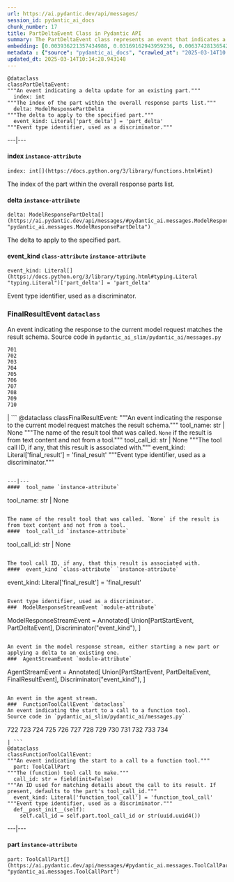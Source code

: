 ```yaml
---
url: https://ai.pydantic.dev/api/messages/
session_id: pydantic_ai_docs
chunk_number: 17
title: PartDeltaEvent Class in Pydantic API
summary: The PartDeltaEvent class represents an event that indicates a delta update for an existing part. It contains attributes for the index of the part in the response parts list, the delta to apply to that part, and an event type identifier set to 'part_delta'.
embedding: [0.003936221357434988, 0.03169162943959236, 0.006374281365424395, 0.0007518403581343591, 0.015795350074768066, 0.018646586686372757, -0.024967249482870102, -0.02197723649442196, -0.011348176747560501, -0.022267404943704605, 0.029319802299141884, -0.06323186308145523, 0.01503838412463665, -0.03482041880488396, 0.004683725070208311, 0.02598915435373783, -0.029572123661637306, 0.03772212192416191, -0.0023071682080626488, 0.07034733891487122, 0.005368147976696491, -0.017826540395617485, 0.03658667206764221, 0.010319964960217476, -0.005112672224640846, -0.004667954985052347, -0.0019097612239420414, 0.04622536897659302, -0.013045040890574455, -0.002283513080328703, 0.05409781262278557, -0.019845115020871162, 0.010799376294016838, -0.016804637387394905, 0.005204138811677694, 0.013738926500082016, 0.016035055741667747, 0.012855799868702888, -0.036157723516225815, 0.00023694601259194314, -0.02085440419614315, -0.0655532255768776, -0.008604176342487335, 0.022620655596256256, -0.036990389227867126, -0.009222364984452724, -0.027704942971467972, 0.016691092401742935, -0.006254428531974554, 0.030152464285492897, -0.012445776723325253, -0.0032896464690566063, 0.014659901149570942, 0.0112787876278162, 0.008635716512799263, -0.01650185137987137, -0.03623342141509056, 0.029370266944169998, 0.02153567224740982, -0.03292800486087799, -0.02472754381597042, -0.008843882009387016, -0.008970042690634727, 0.04329843446612358, -0.010950769297778606, 0.014432811178267002, -0.025585439056158066, 0.04239007458090782, 0.00980270467698574, 0.006472056265920401, 0.009190824814140797, 0.056671492755413055, -0.07524238526821136, 0.005342915654182434, -0.003989839926362038, -0.025888225063681602, -0.02561067044734955, 0.022027699276804924, -0.010900305584073067, -0.011991597712039948, 0.016363073140382767, 0.034113917499780655, -0.02949642762541771, 0.008553711697459221, -0.014104792848229408, -0.05033821612596512, -0.049959730356931686, -0.04047242924571037, -0.03323079273104668, -0.01824287138879299, -0.06403928995132446, 0.022040316835045815, -0.003910989034920931, 0.025711599737405777, 0.06343372166156769, 0.006162961944937706, -0.008698796853423119, -0.005488000810146332, -0.006541444920003414, 0.018394265323877335, 0.022418798878788948, -0.011922208592295647, -0.04218821972608566, -0.005762401036918163, 0.03842862322926521, -0.0007171460893005133, -0.0006643161759711802, -0.0024632923305034637, -0.03989208862185478, -0.027730174362659454, -0.05899285525083542, 0.014331882819533348, -0.03938744589686394, 0.05581359937787056, -0.04736081510782242, -0.012464701198041439, -0.03174209222197533, 0.04746174439787865, 0.0007352817337960005, -0.007241637911647558, -0.058488212525844574, 0.010231652297079563, -0.020475920289754868, 0.004866658244282007, -0.031388841569423676, 0.027604013681411743, -0.012054678052663803, -0.04022010788321495, -0.05581359937787056, -0.034214846789836884, 0.02357948012650013, 0.019075533375144005, -0.019857732579112053, -0.02644333243370056, 0.012401619926095009, -0.018772747367620468, -0.04715896025300026, 0.03340741619467735, -0.07821977883577347, 0.006270198617130518, -0.010061334818601608, -0.02470231242477894, 0.024677079170942307, -0.0049770488403737545, -0.0020359221380203962, 0.03381113335490227, -0.03562784940004349, 0.02427336387336254, -0.023074835538864136, -0.021232886239886284, -0.009298061020672321, 0.022872978821396828, -0.0046711089089512825, -0.009600847028195858, -0.006964083760976791, 0.0012095679994672537, 0.00832031387835741, 0.03318032622337341, 0.013852471485733986, -0.02268373779952526, -0.0027534624096006155, -0.008604176342487335, -0.018078861758112907, 0.039942555129528046, -0.05990121513605118, -0.00990994181483984, 0.004510253667831421, -0.01322166621685028, -0.06706715375185013, -0.029521659016609192, 0.001884529017843306, -0.01708219200372696, -0.06953991204500198, 0.039008963853120804, 0.03133837878704071, -0.018028398975729942, -0.059043318033218384, -0.04077521711587906, -0.03053094819188118, -0.03335695341229439, 0.0006430265493690968, -0.0040150717832148075, -0.0631309375166893, -0.031035590916872025, -0.026039617136120796, -0.016653243452310562, -0.0033180327154695988, 0.01810409501194954, 0.006995623931288719, 0.013196433894336224, 0.029370266944169998, 0.029420731589198112, 0.029218873009085655, 0.030228160321712494, -0.015303322114050388, -0.02116980589926243, 0.046856172382831573, -0.02356686256825924, 0.02778063900768757, 0.006667605601251125, 0.020766090601682663, 0.0076958173885941505, 0.0357540100812912, -0.009550383314490318, 0.027528317645192146, -0.026594726368784904, -0.029698284342885017, 0.02984967827796936, -0.009998254477977753, -0.020324528217315674, 0.011682502925395966, -0.026266707107424736, 0.03941267728805542, -0.03156546875834465, -0.028537604957818985, -0.008623099885880947, -0.042869485914707184, 0.010212727822363377, 0.002827581949532032, 0.0007735242834314704, 0.02451307140290737, 0.03941267728805542, 0.048925213515758514, -0.012969344854354858, -0.015656571835279465, 0.006112497299909592, -0.005762401036918163, -0.06393836438655853, -0.03154023364186287, 0.01949186436831951, -0.030001072213053703, -0.0017410209402441978, 0.023200996220111847, -0.03704085201025009, -0.01846996136009693, -0.06827829778194427, 0.006812690757215023, -0.005011743400245905, 0.04410586506128311, -0.01969372294843197, -0.020639929920434952, -0.014558972790837288, -0.017485905438661575, 0.03247382491827011, 0.016035055741667747, 0.018848445266485214, 0.04294518381357193, -0.0007151748286560178, 0.01030104048550129, 0.04799162223935127, 0.10405754297971725, -0.04314704239368439, 0.03338218480348587, -0.01531593780964613, -0.037772584706544876, 0.009480994194746017, 0.006755918264389038, -0.008888037875294685, -0.05117087811231613, 0.007607504725456238, 0.04314704239368439, -0.025434045121073723, -0.045846886932849884, 0.008906962350010872, -0.0018419497646391392, -0.015101464465260506, 0.015088848769664764, -0.008534787222743034, 0.0008492208435200155, -0.05207923427224159, -0.002374979667365551, 0.006755918264389038, 0.049253229051828384, -0.02356686256825924, -0.005800249055027962, 0.019529713317751884, 0.012370079755783081, 0.060759108513593674, 0.03358404338359833, -0.032297201454639435, 0.008717721328139305, 0.023642560467123985, 0.03338218480348587, 0.004895044490695, -0.03938744589686394, 0.02005958929657936, -0.01002979464828968, -0.042087290436029434, -0.00929175317287445, -0.016539698466658592, 0.006055725272744894, -0.014937454834580421, 0.012193454429507256, -0.0394379086792469, -0.021800611168146133, -0.009348525665700436, 0.04158264398574829, -0.0205011535435915, 0.014760829508304596, -0.04945508763194084, -0.0028133890591561794, -0.04274332523345947, -0.026973208412528038, 0.03181779012084007, 0.015101464465260506, 0.0526343435049057, 0.01824287138879299, -0.007721049711108208, 0.0008137380355037749, -0.050060659646987915, 0.039564069360494614, 0.044358186423778534, -0.05104471743106842, -0.05364363268017769, -0.0016353612300008535, -0.0004861138586420566, 0.024071507155895233, 0.037318404763936996, -0.0005318471812643111, 0.00905204750597477, 0.00586648378521204, -0.006301738787442446, 0.027730174362659454, -0.004541793838143349, 0.019895579665899277, 0.02962258830666542, -0.034113917499780655, 0.011259864084422588, 0.003992993850260973, 0.01650185137987137, -0.036283887922763824, -0.034568097442388535, -0.044484347105026245, 0.0316411629319191, 0.012534089386463165, 0.02084178663790226, -0.004567026160657406, 0.0008515863446518779, -0.03254952281713486, 0.07165941596031189, -0.007538116071373224, -0.010010870173573494, -0.0700950175523758, -0.021573521196842194, -0.004623798653483391, 0.0062323505990207195, 0.028159121051430702, 0.037873513996601105, -0.05233155936002731, 0.004254777450114489, -0.012489932589232922, -0.009594539180397987, -0.003111444180831313, 0.016766788437962532, -0.04339936375617981, -0.036637138575315475, 0.011871743947267532, -0.002814966021105647, -0.022822514176368713, -0.014722981490194798, -0.040598589926958084, 0.03837815672159195, 0.028058193624019623, -0.039034195244312286, -0.03693992272019386, 0.026241475716233253, -0.06585600972175598, -0.06832876801490784, -0.011335560120642185, -0.040270570665597916, 0.03593063727021217, 0.014218337833881378, 0.006736994255334139, 0.006033646874129772, -0.020463304594159126, 0.0001749497459968552, -0.03577924147248268, 0.024311212822794914, -0.004860350396484137, 0.001174085191451013, 0.05318945273756981, 0.027730174362659454, 0.0033180327154695988, -0.010742603801190853, 0.028638532385230064, 0.05243248492479324, -0.010919229127466679, 0.017940085381269455, -0.022254789248108864, 0.021724913269281387, 0.03040478564798832, -0.05021205544471741, 0.001641669194214046, -0.007891367189586163, -0.010622750967741013, 0.041406020522117615, 0.023743487894535065, 0.028562836349010468, 0.04599827900528908, -0.02086701989173889, -0.036410048604011536, 0.009070971980690956, 0.021447360515594482, -0.01698126271367073, 0.0021636600140482187, 0.04206205904483795, 0.03451763466000557, 0.031716860830783844, 0.03625865280628204, 0.020311910659074783, 0.055763136595487595, 0.015631340444087982, 0.021497823297977448, -0.02800772897899151, 0.006875771097838879, -0.03767165541648865, -0.025471894070506096, 0.02164921723306179, 0.025030329823493958, 0.025799911469221115, 0.01457158848643303, -0.043550755828619, -0.03600633144378662, -0.0009753817575983703, -0.005715090781450272, 0.059749819338321686, 0.025194339454174042, -0.0632823258638382, 0.029824446886777878, -0.05525849014520645, -0.006371127441525459, -0.014546356163918972, 0.051650289446115494, -0.015593492425978184, 0.004052920266985893, -0.017347129061818123, -0.013032425194978714, 0.01520239282399416, -0.01434449851512909, 0.028663765639066696, 0.014962687157094479, -0.009764856658875942, 0.03921081870794296, 0.05732753127813339, -0.05752938985824585, 0.019782034680247307, 0.01088138110935688, -0.010237960144877434, 0.037520263344049454, -0.01743544265627861, -0.020299294963479042, 0.035022277384996414, -0.07327427715063095, -0.017460674047470093, -0.023869650438427925, -0.06308046728372574, 0.07110430300235748, 0.024664463475346565, 0.051877379417419434, -0.018722282722592354, -0.007304718252271414, -0.014521123841404915, 0.018255487084388733, 0.042541470378637314, -0.05969935655593872, -0.06000214442610741, 0.003857370698824525, -0.010263192467391491, -0.015088848769664764, -0.003639743197709322, -0.003617665031924844, 0.025459278374910355, 0.06096096709370613, 0.02586299180984497, -0.0053776102140545845, 0.011915900744497776, 0.06620926409959793, -0.0021336968056857586, 0.02451307140290737, 0.009872093796730042, 0.029521659016609192, -0.025661135092377663, -0.011865436099469662, 0.004756267182528973, -0.03863047808408737, 0.047663602977991104, -0.023491166532039642, -0.015643956139683723, -0.015795350074768066, -0.036965154111385345, -0.018381649628281593, -0.0015454714884981513, 0.01481129415333271, -0.013852471485733986, 0.0437021479010582, 0.023301925510168076, -0.011215707287192345, -0.01092553697526455, 0.0051315962336957455, -0.008534787222743034, -0.0137263098731637, 0.004084460437297821, 0.006311201024800539, 0.016539698466658592, 0.0462506003677845, 0.01867181994020939, 0.0063900514505803585, 0.04191066324710846, -0.017700379714369774, 0.04725988954305649, -0.03017769753932953, 0.03358404338359833, 0.027149833738803864, 0.021914154291152954, -0.01161942258477211, 0.012508857063949108, 0.010193804278969765, -0.03590540215373039, -0.006478364113718271, 0.024058891460299492, 0.023617327213287354, 0.0019286853494122624, -0.001539163407869637, -0.012420544400811195, -0.037747353315353394, -0.0037974442820996046, -0.006774842273443937, -0.007916598580777645, -0.034012988209724426, -0.03613249212503433, 0.055763136595487595, 0.039917320013046265, 0.031969182193279266, 0.013751542195677757, -0.008370778523385525, 0.004403016995638609, 0.05182691290974617, 0.007001932244747877, 0.00967654399573803, 0.016262145712971687, -0.0038542167749255896, 0.02962258830666542, -0.030556179583072662, -0.005459614563733339, 0.017839156091213226, 0.043096575886011124, -0.003914142958819866, -0.008326621726155281, 0.0036239728797227144, -0.010427202098071575, 0.006112497299909592, -0.005450152792036533, 0.041759271174669266, -0.058841463178396225, 0.005857021547853947, 0.015391634777188301, 0.0018104094779118896, 0.011234631761908531, -0.04206205904483795, -0.004661646671593189, 0.010111799463629723, -0.0078093623742461205, 0.02904224768280983, 0.005872791633009911, -0.039942555129528046, 0.03212057426571846, 0.054047346115112305, -0.0022472417913377285, -0.009272828698158264, -0.002390749752521515, -0.012931495904922485, 0.008389702066779137, 0.02142212726175785, -0.01915123127400875, -0.02803296037018299, -0.015404250472784042, 0.025244804099202156, -0.0027881567366421223, -0.04314704239368439, -0.011335560120642185, -0.0034441936295479536, -0.06600740551948547, 0.02437429316341877, 0.017586834728717804, 0.0018592968117445707, -0.006055725272744894, 0.008988967165350914, 0.0034915038850158453, 0.011127394624054432, -0.039488375186920166, 0.007651661057025194, -0.03121221624314785, -0.0032738763839006424, 0.005355531815439463, -0.022015083581209183, -0.020362375304102898, 0.02906748093664646, 0.020110053941607475, -0.013486604206264019, 0.007569656241685152, 0.011978981085121632, -0.012073601596057415, -0.03734363988041878, 0.010723680257797241, -0.006030492950230837, 0.0008090070332400501, 0.012546705082058907, 0.02325146086513996, -0.05129703879356384, 0.021661832928657532, 0.0021636600140482187, 0.0007565713603980839, 0.0006587966345250607, 0.004639568738639355, -0.02061469666659832, 0.013991247862577438, -0.030783269554376602, 0.006453132256865501, 0.04400493577122688, -0.019857732579112053, -0.012956728227436543, 0.02461399883031845, 0.002504294738173485, 0.0010644829599186778, 0.013537068851292133, 0.01664062775671482, 0.016691092401742935, -0.01554302778095007, -0.006484672427177429, 0.05147366225719452, -0.007563348393887281, 0.015656571835279465, 0.03883233666419983, -0.018015781417489052, -0.02392011322081089, 0.028512371703982353, 0.028436675667762756, 0.011013849638402462, 0.030480483546853065, -0.026165779680013657, -0.006314354948699474, 0.07645352929830551, 0.043323665857315063, -0.00024837933597154915, 0.021687066182494164, -0.00281969690695405, 0.0017599450657144189, 0.03154023364186287, 0.00906466320157051, 0.009348525665700436, 0.021787993609905243, -0.049732644110918045, 0.0010928690899163485, -0.005696166306734085, 0.017839156091213226, -0.01662801206111908, -0.0068000745959579945, 0.007109168916940689, -0.02038760855793953, 0.004116000607609749, -0.026392867788672447, 0.006226042285561562, -0.010591210797429085, -0.02109410986304283, -0.018835827708244324, 0.05752938985824585, 0.044257257133722305, 0.0025106025859713554, -0.0026383406948298216, 0.014003864489495754, -0.008383394218981266, 0.03030385822057724, 0.026039617136120796, 0.011449105106294155, 0.04206205904483795, 0.023844417184591293, -0.00842755101621151, -0.01618644781410694, -0.030152464285492897, 0.06358511000871658, -0.007796746212989092, 0.008389702066779137, -0.0387314073741436, -0.01333521120250225, 0.026291940361261368, -0.01383985485881567, 0.023604711517691612, 0.010168571956455708, 0.029900142922997475, 0.036410048604011536, 5.094487278256565e-06, -0.03335695341229439, -0.013272130861878395, -0.0006300162058323622, 0.039942555129528046, 0.021939387544989586, -0.010849840939044952, -0.011978981085121632, -0.02516910806298256, -0.04423202574253082, -0.014117409475147724, -0.006661297753453255, -0.02939549833536148, 0.003469425719231367, -0.017511138692498207, -0.009954097680747509, 0.02333977445960045, -0.014849142171442509, 0.039488375186920166, -0.03858001530170441, 0.0044250949285924435, -0.014861758798360825, -0.026392867788672447, 0.019529713317751884, -0.03807537257671356, 0.004185389261692762, -0.0015304898843169212, 0.03676329925656319, 0.011770815588533878, -0.019390936940908432, 0.0038352925330400467, 0.0013712117215618491, 0.003469425719231367, 0.00734887458384037, -0.003049940802156925, -0.004585950169712305, -0.01720835268497467, 0.04768883436918259, 0.014987919479608536, -0.00569932023063302, -0.02390749752521515, 0.03701562061905861, -0.005601545795798302, -0.04115369915962219, 0.011247247457504272, -0.02437429316341877, -0.06282814592123032, 0.016451386734843254, -0.03860524669289589, 0.02527003549039364, 0.030959894880652428, -0.00809322390705347, 0.026392867788672447, -0.016123367473483086, -0.014546356163918972, 0.016564931720495224, -0.03232243284583092, 0.03371020406484604, -0.04120416194200516, 0.01593412645161152, 0.0043273200280964375, 0.008698796853423119, -0.003541968297213316, -0.0027487315237522125, 0.01937831938266754, 0.0274526197463274, -0.008149996399879456, -7.21975666237995e-05, -0.019277391955256462, 0.005043283570557833, 0.010610135272145271, -0.02279728092253208, 0.015606108121573925, 0.03371020406484604, -0.02573683112859726, -0.05054007098078728, 0.001128351897932589, 0.005264065228402615, -0.0014871220337226987, -0.018772747367620468, -0.007664277218282223, -0.010711063630878925, -0.04155741259455681, 0.02004697360098362, 0.03381113335490227, -0.011701427400112152, 0.02086701989173889, -0.04039673134684563, -0.011209399439394474, 0.0002651351096574217, 0.011102162301540375, -0.017599450424313545, -0.013133353553712368, 0.01582058146595955, 0.026519030332565308, 0.016766788437962532, 0.0003392546495888382, -0.0064310538582503796, -0.045518867671489716, -0.014861758798360825, -0.006254428531974554, 0.006270198617130518, 0.001337305991910398, -0.001037673675455153, 0.010458742268383503, -0.03757072612643242, 0.018608737736940384, -0.08594083040952682, -0.02086701989173889, 0.05636870861053467, -0.024803239852190018, 0.02390749752521515, -0.02881515771150589, -0.001246627769432962, 0.035602618008852005, 0.006932543590664864, -0.07246684283018112, 0.021220270544290543, 0.00917190033942461, -0.009663928300142288, -0.012142990715801716, 0.04191066324710846, 0.025257419794797897, 0.021396895870566368, -0.010130723007023335, -0.006080957129597664, -0.031943950802087784, -0.0027881567366421223, 0.00047034374438226223, -0.025345733389258385, 0.0009178208420053124, -0.011468029581010342, 0.020665161311626434, -0.028739461675286293, 0.0006666817353107035, 0.07408170402050018, -0.0010400392347946763, 0.02005958929657936, 0.015404250472784042, 0.0008515863446518779, 0.014079560525715351, -0.011997905559837818, 0.023402854800224304, -0.0026241475716233253, 0.031010359525680542, 0.03625865280628204, -0.014861758798360825, 0.016678476706147194, -0.022923443466424942, 0.003016823437064886, 0.010616443119943142, 0.04784022644162178, 0.0013593841576948762, -0.03431577607989311, 0.009443146176636219, 0.020930100232362747, 0.027831103652715683, -0.017687764018774033, 0.017700379714369774, -0.023175764828920364, -0.002428598003461957, 0.05099425092339516, 0.05329038202762604, -0.04297041520476341, -0.036611903458833694, -0.0008413357427343726, 0.02997583895921707, 0.011411257088184357, 0.015391634777188301, -0.015328554436564445, -0.013145970180630684, 0.0069893160834908485, -0.028764694929122925, -0.0163126103579998, -0.007847210392355919, -0.0011803932720795274, -0.030354322865605354, -0.00722902175039053, 0.01150587759912014, -0.0218510739505291, -0.004835118073970079, -0.011234631761908531, 0.033760666847229004, -0.029572123661637306, -0.011915900744497776, -0.022961290553212166, 0.010332580655813217, 0.03827722743153572, 0.0074498034082353115, -0.027856335043907166, 0.014331882819533348, -0.04746174439787865, -0.0028260049875825644, 0.01675417274236679, 0.0017599450657144189, 0.029572123661637306, 0.02098056487739086, 0.028058193624019623, 0.014899606816470623, -0.0025058717001229525, -0.028865622356534004, -0.05374456197023392, -0.022507112473249435, -0.03724271059036255, -0.0026131083723157644, 0.005358685739338398, -0.002655687741935253, -0.027376923710107803, 0.011133702471852303, -0.024891553446650505, -0.016552316024899483, -0.02268373779952526, 0.01383985485881567, -0.02528265304863453, -0.0021384279243648052, -0.012155606411397457, 0.03154023364186287, 0.01835641637444496, 0.03174209222197533, -0.0013026116648688912, 0.03088419884443283, -0.0339120589196682, -0.029092712327837944, 0.08987705409526825, -0.022708969190716743, -0.019908195361495018, 0.01322166621685028, -0.035728778690099716, 0.026392867788672447, 0.016590163111686707, 0.0004971529706381261, -0.015328554436564445, 0.050969019532203674, 0.008509554900228977, 0.024689696729183197, -0.008932194672524929, -0.024311212822794914, 0.023617327213287354, 0.019100766628980637, -0.004068690352141857, 0.028083425015211105, -0.02609008178114891, -0.00672437809407711, 0.01149956975132227, -0.0380249060690403, -0.03497181087732315, -0.021384278312325478, 0.009361141361296177, -0.023529015481472015, 0.042314380407333374, -0.0050748237408697605, 0.0029742440674453974, 0.006017876788973808, -0.03736887127161026, 0.005122133996337652, 0.0066928379237651825, 0.012660250067710876, -0.019554944708943367, 0.027175066992640495, -0.005721398629248142, -0.010660598985850811, -0.015618724748492241, 0.03239813074469566, 0.0059453342109918594, -0.030833734199404716, -0.026266707107424736, 0.03482041880488396, -0.003412653459236026, 0.02904224768280983, -0.03668760135769844, 0.008742952719330788, -0.021813226863741875, -0.013877702876925468, -0.014672516845166683, -0.0027266533579677343, -0.026014385744929314, 0.038781873881816864, -0.0021983543410897255, 0.004724727012217045, 0.02995060756802559, 0.011531109921634197, 0.01729666441679001, 0.03701562061905861, 0.010086567141115665, -0.024298597127199173, 0.0022141244262456894, 0.05525849014520645, -0.025661135092377663, -0.0032281430903822184, 0.012918880209326744, 0.005084285978227854, 0.030909430235624313, 0.012843183241784573, 0.011978981085121632, 0.0025847223587334156, 0.009134052321314812, -0.005677242297679186, 0.011322944425046444, 0.0462506003677845, -0.015744885429739952, -0.01049028243869543, -0.034113917499780655, 0.031969182193279266, 0.06272722035646439, 0.0027187683153897524, 0.005756092723459005, 0.018835827708244324, 0.0432732030749321, 0.04728512093424797, -0.0022929750848561525, -0.0021116186399012804, 0.015505179762840271, 0.01492483913898468, 0.014773446135222912, 0.006364819593727589, -0.018419496715068817, 0.015656571835279465, 0.010673215612769127, -0.008724029175937176, 0.015227625146508217, 0.0010534438770264387, -0.0007195115904323757, -0.025005098432302475, -0.010629058815538883, 0.0038668327033519745, -0.014937454834580421, -0.01992081291973591, -0.012275459244847298, -0.018760131672024727, 0.005245141219347715, 0.000277356943115592, 0.017271433025598526, 0.028613300994038582, -0.018141943961381912, 0.033104632049798965, 0.010427202098071575, -0.022027699276804924, -0.014962687157094479, -0.01571965217590332, -0.03484565019607544, -0.003709131618961692, 0.03726794198155403, -0.04559456184506416, 0.0205011535435915, -0.013701077550649643, -0.007380414754152298, 0.032978471368551254, 0.01664062775671482, 0.02268373779952526, 0.022469263523817062, -0.019857732579112053, 0.0017126346938312054, 0.005617315880954266, 0.016262145712971687, 0.02196461893618107, 0.010471357963979244, 0.0032328739762306213, -0.011360792443156242, 0.033432647585868835, 0.02072824165225029, 0.019958660006523132, 0.005636239890009165, -0.02687228098511696, 0.009872093796730042, 0.01014333963394165, -0.009556691162288189, 0.014331882819533348, 0.02221694216132164, 0.02279728092253208, 0.024008426815271378, 0.018621355295181274, -0.0326252207159996, -0.027477853000164032, -0.022242173552513123, 0.024878937751054764, 0.016842486336827278, 0.02313791587948799, -0.03701562061905861, 0.02243141457438469, 0.001641669194214046, 0.017246199771761894, 0.05129703879356384, -0.03658667206764221, -0.009329601190984249, -0.014155257493257523, 0.0327766127884388, -0.026720887050032616, -0.005626778118312359, -0.013827239163219929, 0.019428784027695656, -0.020412839949131012, 0.02414720319211483, -0.04556933045387268, 8.052615885389969e-05, -0.022973906248807907, 0.01224391907453537, -0.003529352368786931, -0.0019160693045705557, 0.004633260425180197, 0.01178343128412962, 0.0006252851453609765, 0.012382696382701397, -0.015227625146508217, 0.015442099422216415, 0.006882079411298037, 0.021384278312325478, -0.012698098085820675, 0.008175228722393513, -0.022936059162020683, 0.017271433025598526, 0.032852306962013245, 0.00045930466149002314, 0.03005153499543667, 0.012206071056425571, -0.007001932244747877, -0.0036870534531772137, 0.0038731407839804888, -0.021674448624253273, -0.014722981490194798, 0.03567831218242645, 0.01594674214720726, -0.00036113569512963295, 0.03918558731675148, -0.022835129871964455, -0.004772037733346224, -0.0015778002562001348, -0.010711063630878925, -0.008351854048669338, 0.03895849734544754, 0.02323884516954422, 0.00023773452267050743, 0.040825679898262024, -0.04201159253716469, -0.004759421572089195, 0.0003392546495888382, -0.012029445730149746, 0.020110053941607475, 0.02641810104250908, -0.035703547298908234, 0.03254952281713486, 0.014306650497019291, -0.015442099422216415, -0.004321012180298567, -0.036611903458833694, 0.0030452096834778786, -0.01776346005499363, -0.023655176162719727, -0.0017883313121274114, -0.005570005625486374, -0.014685133472084999, 0.002852814272046089, 0.007645352743566036, -0.013045040890574455, 0.023390237241983414, 0.04751221090555191, -0.006755918264389038, -0.00020855980983469635, 0.07428356260061264, 0.005185214802622795, 0.025938689708709717, 0.02470231242477894, -0.00944945402443409, 0.01150587759912014, 0.0018167175585404038, 0.023503782227635384, 2.4727050913497806e-05, 0.008232001215219498, -0.03239813074469566, 0.03355880826711655, 0.004257931839674711, 0.023213611915707588, 0.05091855674982071, -0.018192406743764877, -0.004863504320383072, 0.0016464003128930926, 0.039564069360494614, 0.004185389261692762, 0.011222015134990215, 0.0458216518163681, -0.013057657517492771, -0.026266707107424736, 0.03282707557082176, -0.023264076560735703, 0.015984591096639633, -0.017107423394918442, 0.03784828260540962, 0.03484565019607544, -0.0014011749299243093, 0.009209748357534409, 0.02505556307733059, -0.005907486192882061, 0.002404942875728011, -0.003769058035686612, 0.02098056487739086, -0.00906466320157051, 0.008673564530909061, -0.015442099422216415, 0.030354322865605354, -0.016552316024899483, 0.011682502925395966, -0.005951642524451017, 0.013360443525016308, -0.017826540395617485, 0.012912572361528873, -0.04201159253716469, 0.023629944771528244, -0.005109517835080624, -0.008421243168413639, -0.02072824165225029, -0.0031871406827121973, -0.018205024302005768, -0.015252857469022274, -0.020677778869867325, -0.015341170132160187, 0.049732644110918045, -0.0008681449689902365, -0.0025358349084854126, -0.03146453946828842, 0.00257683708332479, 0.01236377190798521, 0.0044660973362624645, 0.015252857469022274, -0.022923443466424942, -0.0008216231362894177, -0.044358186423778534, 0.01104538980871439, 0.04728512093424797, 0.008761877194046974, 0.00889434665441513, 0.02346593514084816, -0.014281418174505234, -0.032070111483335495, -0.0037185936234891415, 0.008377086371183395, -0.014672516845166683, 0.0027913108933717012, 0.0047215730883181095, 0.002598915249109268, -0.027402155101299286, -0.021459976211190224, 0.034694258123636246, -0.042667631059885025, -0.022507112473249435, 0.02471492812037468, -0.021800611168146133, -0.016716323792934418, -0.005475384648889303, 0.05742846056818962, 0.014445427805185318, -0.0060368007980287075, 0.016728941351175308, 0.011322944425046444, -0.0036302809603512287, 0.0019271083874627948, 0.01286841556429863, 0.01685510203242302, 0.012534089386463165, 0.029420731589198112, 0.00963238812983036, 0.019908195361495018, 0.04120416194200516, -0.00940529815852642, -0.01110847108066082, -0.013612765818834305, -0.018709667026996613, -0.011606805957853794, 0.013082889840006828, 0.006121959537267685, 0.013549684546887875, -0.0011267749359831214, -0.0036018947139382362, 0.004421941004693508, 0.007620120886713266, -0.031388841569423676, 0.004708956927061081, -0.02323884516954422, -0.03693992272019386, 0.017965318635106087, -0.003008938394486904, 0.014710365794599056, 0.026847047731280327, 0.010521822609007359, 0.02109410986304283, 0.0031224831473082304, -0.05445106327533722, -0.01570703648030758, -0.0034757337998598814, -0.011745583266019821, -0.006314354948699474, 0.013612765818834305, -0.031136520206928253, -0.00980270467698574, 0.0004620644322130829, -0.009424222633242607, -0.014205722138285637, -0.020438071340322495, 0.028436675667762756, 0.021447360515594482, -0.007001932244747877, 0.010692139156162739, -0.037192244082689285, 0.002143159043043852, 0.01812932640314102, 0.0067496104165911674, -7.515446486650035e-05, -0.0006682586972601712, 6.662874511675909e-05, 0.0032549521420150995, -0.014306650497019291, 0.004090768285095692, 0.01423095352947712, 0.017233584076166153, -0.03259998559951782, 0.01570703648030758, -0.02220432460308075, -0.011789740063250065, 0.01344875618815422, 0.018659202381968498, -0.021573521196842194, -0.02553497441112995, -0.0016763635212555528, 0.009367450140416622, 0.04339936375617981, 0.0006390840280801058, 0.012111450545489788, 0.0026430715806782246, 0.016035055741667747, -0.029017016291618347, -0.023831801488995552, -0.0016637473599985242, 0.04496375843882561, 0.005235678981989622, -0.01526547409594059, 0.008465399034321308, -0.019441401585936546, -0.025724215433001518, -0.020311910659074783, -0.05046437680721283, 0.00068757712142542, 0.015694420784711838, 0.0035703545436263084, 0.008351854048669338, 0.009626079350709915, -0.0002444368146825582, -0.029900142922997475, -0.012401619926095009, -0.061112359166145325, 0.053593166172504425, 0.0019854577258229256, -0.007481343578547239, 0.0007467150571756065, -0.004838271997869015, 0.013045040890574455, -0.001288418541662395, 0.012956728227436543, 0.013776774518191814, -0.0031209061853587627, -0.02894132025539875, 0.007367799058556557, -0.012906264513731003, -0.0020800784695893526, 0.009922557510435581, 0.021157190203666687, -0.014861758798360825, 0.00617873203009367, -0.0007348874933086336, -0.014748213812708855, -0.019302623346447945, 0.02677135169506073, 0.03746980056166649, -0.0031366762705147266, 0.02757878042757511, -0.0121997632086277, -0.015391634777188301, 0.030278624966740608, 0.009657619521021843, -0.021661832928657532, 0.00612511346116662, -0.007109168916940689, 0.03065710887312889, -0.019744187593460083, 0.006169269792735577, -0.003043632721528411, 0.03239813074469566, 0.0060368007980287075, 0.01925215870141983, 0.010629058815538883, 0.0072037894278764725, -0.027376923710107803, -0.009594539180397987, 0.000558656407520175, 0.013637997210025787, -0.013701077550649643, -0.009657619521021843, 0.010862456634640694, 0.015643956139683723, -0.02472754381597042, -0.015114080160856247, 0.04768883436918259, -0.005734014790505171, 0.03315509483218193, -0.0026131083723157644, 0.055864062160253525, -0.016451386734843254, 0.018028398975729942, -0.01627476140856743, 0.006014722865074873, 0.04052289202809334, 0.01049028243869543, 0.011701427400112152, -0.04297041520476341, 0.02846190705895424, 0.006449977867305279, 0.005065361503511667, -0.00881864968687296, -0.010957077145576477, 0.014016480185091496, -0.03792397677898407, -0.007657968904823065, 0.0006808748003095388, -0.0013444025535136461, -0.0008070357725955546, 0.03154023364186287, -0.020892251282930374, -0.008004911243915558, -0.025459278374910355, 0.031186984851956367, 0.01958017796278, 0.03121221624314785, -0.004447173327207565, 0.010086567141115665, 0.003582970704883337, 0.029193641617894173, -0.008452783338725567, -0.03323079273104668, 0.009020507335662842, -0.035022277384996414, -0.025446660816669464, -0.019163846969604492, 0.009272828698158264, -0.005620469804853201, -0.0045165615156292915, -0.003948837518692017, -0.03734363988041878, 0.024778008460998535, 0.01554302778095007, 0.013637997210025787, 0.015290705487132072, -0.006002106703817844, 0.02037499099969864, -0.02598915435373783, 0.019882963970303535, 0.027856335043907166, -0.009184516035020351, 0.0035545844584703445, -0.020475920289754868, -0.020450688898563385, -0.010149647481739521, -0.022532343864440918, 0.007487651892006397, -0.014003864489495754, -0.00831400603055954, 0.03769689053297043, -0.005352377891540527, -0.005711936391890049, -0.05101948231458664, 0.001975995721295476, 0.03254952281713486, 0.005655163899064064, 0.009361141361296177, -0.021447360515594482, 0.015883661806583405, 0.04362645372748375, 0.01185282040387392, -0.029193641617894173, 0.004346244502812624, -0.0011693541891872883, -0.019504481926560402, 0.006629757583141327, 0.018760131672024727, -0.02461399883031845, 0.04842056706547737, 0.025698984041810036, -0.012105141766369343, 0.0210688766092062, 0.009922557510435581, 0.012597169727087021, -0.011941133067011833, 0.02576206438243389, -0.0012876300606876612, -0.0031950257252901793, 0.03545122221112251, -0.005052745807915926, -0.01161942258477211, 0.01332259550690651, 0.01901245303452015, 0.007109168916940689, -0.02221694216132164, -0.03396252542734146, -0.00866725668311119, -0.01445804350078106, -0.012117758393287659, 0.04751221090555191, -0.02826005034148693, -0.027023673057556152, 0.01823025569319725, -0.018760131672024727, -0.01309550553560257, 0.0036807453725486994, 0.00951884314417839, -0.01846996136009693, -0.005939026363193989, 0.007613812573254108, 0.00609988160431385, 0.006730685941874981, 0.003617665031924844, -0.013865087181329727, 0.009020507335662842, 0.021447360515594482, 0.0006737782387062907, 0.04319750517606735, -0.009417913854122162, 0.013070273213088512, -0.01958017796278, 0.02654426172375679, 0.021813226863741875, 0.021661832928657532, -0.024121971800923347, 0.004970740992575884, 0.0571761392056942, -0.016817253082990646, -0.0026131083723157644, -0.026847047731280327, -0.015126696787774563, -0.027023673057556152, 0.01799055002629757, -0.018646586686372757, 0.05308852344751358, -0.02175014652311802, 0.02641810104250908, -0.0019791496451944113, -0.014685133472084999, -0.008988967165350914, 0.023831801488995552, 0.0032092188484966755, 0.011663578450679779]
metadata : {"source": "pydantic_ai_docs", "crawled_at": "2025-03-14T10:14:28.941640", "url_path": "/api/messages/", "chunk_size": 4962}
updated_dt: 2025-03-14T10:14:28.943148
---
```

```
@dataclass
classPartDeltaEvent:
"""An event indicating a delta update for an existing part."""
  index: int
"""The index of the part within the overall response parts list."""
  delta: ModelResponsePartDelta
"""The delta to apply to the specified part."""
  event_kind: Literal['part_delta'] = 'part_delta'
"""Event type identifier, used as a discriminator."""

```
  
---|---  
####  index `instance-attribute`
```
index: int[](https://docs.python.org/3/library/functions.html#int)

```

The index of the part within the overall response parts list.
####  delta `instance-attribute`
```
delta: ModelResponsePartDelta[](https://ai.pydantic.dev/api/messages/#pydantic_ai.messages.ModelResponsePartDelta "pydantic_ai.messages.ModelResponsePartDelta")

```

The delta to apply to the specified part.
####  event_kind `class-attribute` `instance-attribute`
```
event_kind: Literal[](https://docs.python.org/3/library/typing.html#typing.Literal "typing.Literal")['part_delta'] = 'part_delta'

```

Event type identifier, used as a discriminator.
###  FinalResultEvent `dataclass`
An event indicating the response to the current model request matches the result schema.
Source code in `pydantic_ai_slim/pydantic_ai/messages.py`
```
701
702
703
704
705
706
707
708
709
710
```
| ```
@dataclass
classFinalResultEvent:
"""An event indicating the response to the current model request matches the result schema."""
  tool_name: str | None
"""The name of the result tool that was called. `None` if the result is from text content and not from a tool."""
  tool_call_id: str | None
"""The tool call ID, if any, that this result is associated with."""
  event_kind: Literal['final_result'] = 'final_result'
"""Event type identifier, used as a discriminator."""

```
  
---|---  
####  tool_name `instance-attribute`
```
tool_name: str[](https://docs.python.org/3/library/stdtypes.html#str) | None

```

The name of the result tool that was called. `None` if the result is from text content and not from a tool.
####  tool_call_id `instance-attribute`
```
tool_call_id: str[](https://docs.python.org/3/library/stdtypes.html#str) | None

```

The tool call ID, if any, that this result is associated with.
####  event_kind `class-attribute` `instance-attribute`
```
event_kind: Literal[](https://docs.python.org/3/library/typing.html#typing.Literal "typing.Literal")['final_result'] = 'final_result'

```

Event type identifier, used as a discriminator.
###  ModelResponseStreamEvent `module-attribute`
```
ModelResponseStreamEvent = Annotated[](https://docs.python.org/3/library/typing.html#typing.Annotated "typing.Annotated")[
  Union[](https://docs.python.org/3/library/typing.html#typing.Union "typing.Union")[PartStartEvent[](https://ai.pydantic.dev/api/messages/#pydantic_ai.messages.PartStartEvent "pydantic_ai.messages.PartStartEvent"), PartDeltaEvent[](https://ai.pydantic.dev/api/messages/#pydantic_ai.messages.PartDeltaEvent "pydantic_ai.messages.PartDeltaEvent")],
  Discriminator[](https://docs.pydantic.dev/latest/api/types/#pydantic.types.Discriminator "pydantic.Discriminator")("event_kind"),
]

```

An event in the model response stream, either starting a new part or applying a delta to an existing one.
###  AgentStreamEvent `module-attribute`
```
AgentStreamEvent = Annotated[](https://docs.python.org/3/library/typing.html#typing.Annotated "typing.Annotated")[
  Union[](https://docs.python.org/3/library/typing.html#typing.Union "typing.Union")[PartStartEvent[](https://ai.pydantic.dev/api/messages/#pydantic_ai.messages.PartStartEvent "pydantic_ai.messages.PartStartEvent"), PartDeltaEvent[](https://ai.pydantic.dev/api/messages/#pydantic_ai.messages.PartDeltaEvent "pydantic_ai.messages.PartDeltaEvent"), FinalResultEvent[](https://ai.pydantic.dev/api/messages/#pydantic_ai.messages.FinalResultEvent "pydantic_ai.messages.FinalResultEvent")],
  Discriminator[](https://docs.pydantic.dev/latest/api/types/#pydantic.types.Discriminator "pydantic.Discriminator")("event_kind"),
]

```

An event in the agent stream.
###  FunctionToolCallEvent `dataclass`
An event indicating the start to a call to a function tool.
Source code in `pydantic_ai_slim/pydantic_ai/messages.py`
```
722
723
724
725
726
727
728
729
730
731
732
733
734
```
| ```
@dataclass
classFunctionToolCallEvent:
"""An event indicating the start to a call to a function tool."""
  part: ToolCallPart
"""The (function) tool call to make."""
  call_id: str = field(init=False)
"""An ID used for matching details about the call to its result. If present, defaults to the part's tool_call_id."""
  event_kind: Literal['function_tool_call'] = 'function_tool_call'
"""Event type identifier, used as a discriminator."""
  def__post_init__(self):
    self.call_id = self.part.tool_call_id or str(uuid.uuid4())

```
  
---|---  
####  part `instance-attribute`
```
part: ToolCallPart[](https://ai.pydantic.dev/api/messages/#pydantic_ai.messages.ToolCallPart "pydantic_ai.messages.ToolCallPart")